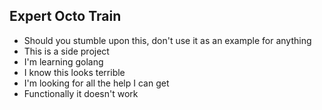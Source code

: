 ## Expert Octo Train

* Should you stumble upon this, don't use it as an example for anything
* This is a side project
* I'm learning golang
* I know this looks terrible
* I'm looking for all the help I can get
* Functionally it doesn't work
